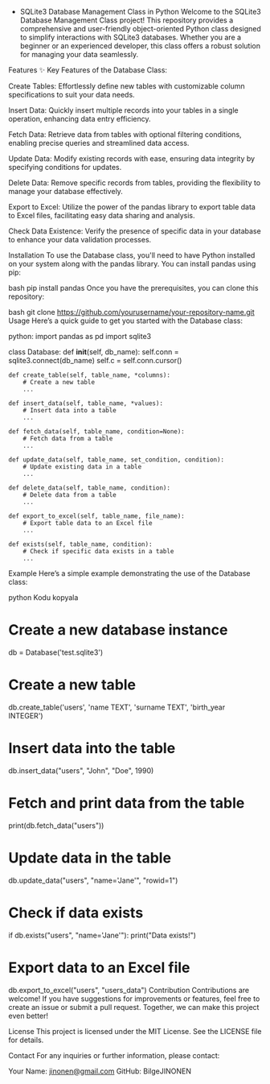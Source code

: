 * SQLite3 Database Management Class in Python
Welcome to the SQLite3 Database Management Class project! This repository provides a comprehensive and user-friendly object-oriented Python class designed to simplify interactions with SQLite3 databases. Whether you are a beginner or an experienced developer, this class offers a robust solution for managing your data seamlessly.

Features
✨ Key Features of the Database Class:

Create Tables: Effortlessly define new tables with customizable column specifications to suit your data needs.

Insert Data: Quickly insert multiple records into your tables in a single operation, enhancing data entry efficiency.

Fetch Data: Retrieve data from tables with optional filtering conditions, enabling precise queries and streamlined data access.

Update Data: Modify existing records with ease, ensuring data integrity by specifying conditions for updates.

Delete Data: Remove specific records from tables, providing the flexibility to manage your database effectively.

Export to Excel: Utilize the power of the pandas library to export table data to Excel files, facilitating easy data sharing and analysis.

Check Data Existence: Verify the presence of specific data in your database to enhance your data validation processes.

Installation
To use the Database class, you'll need to have Python installed on your system along with the pandas library. You can install pandas using pip:

bash
pip install pandas
Once you have the prerequisites, you can clone this repository:

bash
git clone https://github.com/yourusername/your-repository-name.git
Usage
Here’s a quick guide to get you started with the Database class:

python:
import pandas as pd
import sqlite3

class Database:
    def __init__(self, db_name):
        self.conn = sqlite3.connect(db_name)
        self.c = self.conn.cursor()

    def create_table(self, table_name, *columns):
        # Create a new table
        ...

    def insert_data(self, table_name, *values):
        # Insert data into a table
        ...

    def fetch_data(self, table_name, condition=None):
        # Fetch data from a table
        ...

    def update_data(self, table_name, set_condition, condition):
        # Update existing data in a table
        ...

    def delete_data(self, table_name, condition):
        # Delete data from a table
        ...

    def export_to_excel(self, table_name, file_name):
        # Export table data to an Excel file
        ...

    def exists(self, table_name, condition):
        # Check if specific data exists in a table
        ...
Example
Here’s a simple example demonstrating the use of the Database class:

python
Kodu kopyala
# Create a new database instance
db = Database('test.sqlite3')

# Create a new table
db.create_table('users', 'name TEXT', 'surname TEXT', 'birth_year INTEGER')

# Insert data into the table
db.insert_data("users", "John", "Doe", 1990)

# Fetch and print data from the table
print(db.fetch_data("users"))

# Update data in the table
db.update_data("users", "name='Jane'", "rowid=1")

# Check if data exists
if db.exists("users", "name='Jane'"):
    print("Data exists!")

# Export data to an Excel file
db.export_to_excel("users", "users_data")
Contribution
Contributions are welcome! If you have suggestions for improvements or features, feel free to create an issue or submit a pull request. Together, we can make this project even better!

License
This project is licensed under the MIT License. See the LICENSE file for details.

Contact
For any inquiries or further information, please contact:

Your Name: jinonen@gmail.com
GitHub: BilgeJINONEN
